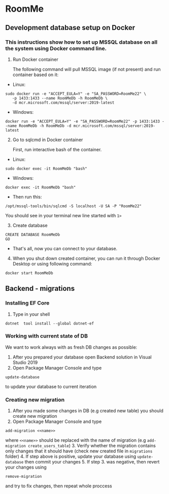 
# RoomMe
## Development database setup on Docker
### This instructions show how to set up MSSQL database on all the system using Docker command line.

1. Run Docker container

   The following command will pull MSSQL image (if not present) and run container based on it:
- Linux:
```
sudo docker run -e "ACCEPT_EULA=Y" -e "SA_PASSWORD=RoomMe22" \
   -p 1433:1433 --name RoomMeDb -h RoomMeDb \
   -d mcr.microsoft.com/mssql/server:2019-latest
```
- Windows:
```
docker run -e "ACCEPT_EULA=Y" -e "SA_PASSWORD=RoomMe22" -p 1433:1433 --name RoomMeDb -h RoomMeDb -d mcr.microsoft.com/mssql/server:2019-latest
```
2. Go to sqlcmd in Docker container

   First, run interactive bash of the container.
- Linux:
```
sudo docker exec -it RoomMeDb "bash"
```
- Windows:
```
docker exec -it RoomMeDb "bash"
```

- Then run this:
```
/opt/mssql-tools/bin/sqlcmd -S localhost -U SA -P "RoomMe22"
```
   You should see in your terminal new line started with `1>`

3. Create database
```
CREATE DATABASE RoomMeDb
GO
```
- That's all, now you can connect to your database.

4. When you shut down created container, you can run it through Docker Desktop or using following command:
```
docker start RoomMeDb
```
## Backend - migrations
### Installing EF Core
1. Type in your shell
```
dotnet  tool install --global dotnet-ef
```
### Working with current state of DB
We want to work always with as fresh DB changes as possible:
1. After you prepared your database open Backend solution in Visual Studio 2019
2. Open Package Manager Console and type
```
update-database
```
to update your database to current iteration
### Creating new migration
1. After you made some changes in DB (e.g created new table) you should create new migration
2.  Open Package Manager Console and type
```
add-migration <<name>>
```
where `<<name>>` should be replaced with the name of migration (e.g `add-migration create_users_table`)
3. Verify whether the migration contains only changes that it should have (check new created file in `migrations` folder)
4. If step above is positive, update your database using `update-database` then commit your changes
5. If step 3. was negative, then revert your changes using
```
remove-migration
```
and try to fix changes, then repeat whole proccess
